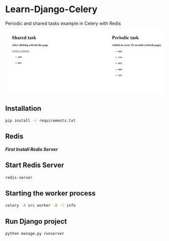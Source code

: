 # Learn-Django-Celery
Periodic and shared tasks example in Celery with Redis 

![Alt text](example.jpg?raw=true "Title")

## Installation
```bash
pip install -r requirements.txt
```

## Redis
##### First Install Redis Server
## Start Redis Server
```bash
redis-server
```

## Starting the worker process
```bash
celery -A src worker -B -l info
```

## Run Django project
```bash
python manage.py runserver
```
